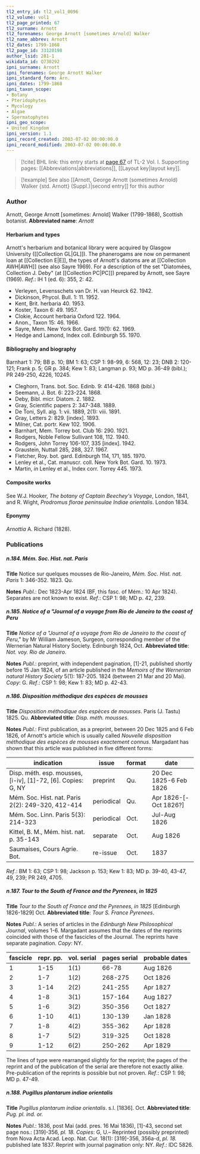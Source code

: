 ```yaml
---
tl2_entry_id: tl2_vol1_0096
tl2_volume: vol1
tl2_page_printed: 67
tl2_surname: Arnott
tl2_forenames: George Arnott [sometimes Arnold] Walker
tl2_name_abbrev: Arnott
tl2_dates: 1799-1868
tl2_page_id: 33120198
author_lsid: 281-1
wikidata_id: Q730292
ipni_surname: Arnott
ipni_forenames: George Arnott Walker
ipni_standard_form: Arn.
ipni_dates: 1799-1868
ipni_taxon_scope: 
- Botany
- Pteridophytes
- Mycology
- Algae
- Spermatophytes
ipni_geo_scope: 
- United Kingdom
ipni_version: 1.1
ipni_record_created: 2003-07-02 00:00:00.0
ipni_record_modified: 2003-07-02 00:00:00.0
---
```



> [!cite] BHL link: this entry starts at [page 67](https://www.biodiversitylibrary.org/page/33120198) of TL-2 Vol. I.
> Supporting pages: [[Abbreviations|abbreviations]], [[Layout key|layout key]].

> [!example] See also [[Arnott, George Arnott (sometimes Arnold) Walker {std. Arnott} (Suppl.)|second entry]] for this author

### Author

Arnott, George Arnott \[sometimes: Arnold\] Walker (1799-1868), Scottish botanist. 
**Abbreviated name**: *Arnott*

#### Herbarium and types

Arnott's herbarium and botanical library were acquired by Glasgow University ([[Collection GL|GL]]). The phanerogams are now on permanent loan at [[Collection E|E]], the types of Arnott's diatoms are at [[Collection AWH|AWH]] (see also Sayre 1969). For a description of the set "Diatomées, Collection J. Deby" (at [[Collection PC|PC]]) prepared by Arnott, see Sayre (1969).
*Ref*.: IH 1 (ed. 6): 355, 2: 42.
- Verleyen, Levensschets van Dr. H. van Heurck 62. 1942.
- Dickinson, Phycol. Bull. 1: 11. 1952.
- Kent, Brit. herbaria 40. 1953.
- Koster, Taxon 6: 49. 1957.
- Clokie, Account herbaria Oxford 122. 1964.
- Anon., Taxon 15: 46. 1966.
- Sayre, Mem. New York Bot. Gard. 19(1): 62. 1969.
- Hedge and Lamond, Index coll. Edinburgh 55. 1970.

#### Bibliography and biography

Barnhart 1: 79; BB p. 10; BM 1: 63; CSP 1: 98-99, 6: 568, 12: 23; DNB 2: 120-121; Frank p. 5; GR p. 384; Kew 1: 83; Langman p. 93; MD p. 36-49 (bibl.); PR 249-250, 4226, 10245.
- Cleghorn, Trans. bot. Soc. Edinb. 9: 414-426. 1868 (bibl.)
- Seemann, J. Bot. 6: 223-224. 1868.
- Deby, Bibl. micr. Diatom. 2. 1882.
- Gray, Scientific papers 2: 347-348. 1889.
- De Toni, Syll. alg. 1: vii. 1889, 2(1): viii. 1891.
- Gray, Letters 2: 829. \[index\]. 1893.
- Milner, Cat. portr. Kew 102. 1906.
- Barnhart, Mem. Torrey bot. Club 16: 290. 1921.
- Rodgers, Noble Fellow Sullivant 108, 112. 1940.
- Rodgers, John Torrey 106-107, 335 \[index\]. 1942.
- Graustein, Nuttall 285, 288, 327. 1967.
- Fletcher, Roy. bot. gard. Edinburgh 114, 171, 185. 1970.
- Lenley et al., Cat. manuscr. coll. New York Bot. Gard. 10. 1973.
- Martin, *in* Lenley et al., Index corr. Torrey 445. 1973.

#### Composite works

See W.J. Hooker, *The botany of Captain Beechey's Voyage*, London, 1841, and R. Wight, *Prodromus florae peninsulae Indiae orientalis*. London 1834.

#### Eponymy

*Arnottia* A. Richard (1828).

### Publications

##### n.184. Mém. Soc. Hist. nat. Paris

**Title**
Notice sur quelques mousses de Rio-Janeiro, *Mém. Soc. Hist. nat. Paris* 1: 346-352. 1823. Qu.

**Notes**
*Publ*.: Dec 1823-Apr 1824 (BF, this fasc. of Mém.: 10 Apr 1824). Separates are not known to exist.
*Ref*.: CSP 1: 98; MD p. 42, 239.

##### n.185. Notice of a "Journal of a voyage from Rio de Janeiro to the coast of Peru

**Title**
*Notice of a "Journal of a voyage from Rio de Janeiro to the coast of Peru*," by Mr William Jameson, Surgeon, corresponding member of the Wernerian Natural History Society. Edinburgh 1824, Oct.
**Abbreviated title**: *Not. voy. Rio de Janeiro*.

**Notes**
*Publ*.: preprint, with independent pagination, \[1\]-21, published shortly before 15 Jan 1824, of an article published in the *Memoirs of the Wernerian natural History Society* 5(1): 187-205. 1824 (between 21 Mar and 20 Mai). *Copy*: G.
*Ref*.: CSP 1: 98; Kew 1: 83; MD p. 42-43.

##### n.186. Disposition méthodique des espèces de mousses

**Title**
*Disposition méthodique des espèces de mousses*. Paris (J. Tastu) 1825. Qu.
**Abbreviated title**: *Disp. méth. mousses*.

**Notes**
*Publ*.: First publication, as a preprint, between 20 Dec 1825 and 6 Feb 1826, of Arnott's article which is usually called *Nouvelle disposition méthodique des espèces de mousses exactement connus*. Margadant has shown that this article was published in five different forms:

|indication	|issue	|format	|date|
|---	|---	|---	|---	|
|Disp. méth. esp. mousses, \[i-iv\], \[1\]-72, \[6\]. Copies: G, NY	|preprint	|Qu.	|20 Dec 1825-6 Feb 1826|
|Mém. Soc. Hist. nat. Paris 2(2): 249-320, 412-414	|periodical	|Qu.	|Apr 1826-\[-Oct 1826?\]|
|Mém. Soc. Linn. Paris 5(3): 214-323	|periodical	|Oct.	|Jul-Aug 1826|
|Kittel, B. M., Mém. hist. nat. p. 35-143	|separate	|Oct.	|Aug 1826|
|Saumaises, Cours Agrie. Bot.	|re-issue	|Oct.	|1837|

*Ref*.: BM 1: 63; CSP 1: 98; Jackson p. 153; Kew 1: 83; MD p. 39-40, 43-47, 49, 239; PR 249, 4705.

##### n.187. Tour to the South of France and the Pyrenees, in 1825

**Title**
*Tour to the South of France and the Pyrenees, in 1825* \[Edinburgh 1826-1829\] Oct.
**Abbreviated title**: *Tour S. France Pyrenees*.

**Notes**
*Publ*.: A series of articles in the *Edinburgh New Philosophical Journal*, volumes 1-6. Margadant assumes that the dates of the reprints coincided with those of the fascicles of the Journal. The reprints have separate pagination. *Copy*: NY.

|fascicle	|repr. pp.	|vol. serial	|pages serial	|probable dates|
|---	|---	|---	|---	|---	|
|1	|1-15	|1(1)	|66-78	|Aug 1826|
|2	|1-7	|1(2)	|268-275	|Oct 1826|
|3	|1-14	|2(2)	|241-255	|Apr 1827|
|4	|1-8	|3(1)	|157-164	|Aug 1827|
|5	|1-6	|3(2)	|350-356	|Oct 1827|
|6	|1-10	|4(1)	|130-139	|Jan 1828|
|7	|1-8	|4(2)	|355-362	|Apr 1828|
|8	|1-7	|5(2)	|319-325	|Oct 1828|
|9	|1-12	|6(2)	|250-262	|Apr 1829|

The lines of type were rearranged slightly for the reprint; the pages of the reprint and of the publication of the serial are therefore not exactly alike. Pre-publication of the reprints is possible but not proven.
*Ref*.: CSP 1: 98; MD p. 47-49.

##### n.188. Pugillus plantarum indiae orientalis

**Title**
*Pugillus plantarum indiae orientalis*. s.l. \[1836\]. Oct.
**Abbreviated title**: *Pug. pl. ind. or.*

**Notes**
*Publ*.: 1836, post Mai (add. pres. 16 Mai 1836), \[1\]-43, second set page nos.: \[319\]-356, *pl. 18. Copies*: G, U.– Reprinted (possibly preprinted) from Nova Acta Acad. Leop. Nat. Cur. 18(1): \[319\]-356, 356a-d, *pl. 18.* published late 1837. Reprint with journal pagination only: NY.
*Ref*.: IDC 5826.

